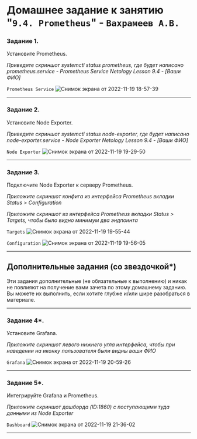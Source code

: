# Домашнее задание к занятию "`9.4. Prometheus`" - `Вахрамеев А.В.`

   

### Задание 1. 

Установите Prometheus.

*Приведите скриншот systemctl status prometheus, где будет написано prometheus.service - Prometheus Service Netology Lesson 9.4 - [Ваши ФИО]*



`Prometheus Service`
![Снимок экрана от 2022-11-19 18-57-39](https://user-images.githubusercontent.com/75438030/202859815-0b7beb73-fed5-4aa5-a9ce-15d1c8ddfca8.png)


---
### Задание 2. 

Установите Node Exporter.

*Приведите скриншот systemctl status node-exporter, где будет написано node-exporter.service - Node Exporter Netology Lesson 9.4 - [Ваши ФИО]*

`Node Exporter`
![Снимок экрана от 2022-11-19 19-29-50](https://user-images.githubusercontent.com/75438030/202861318-2131d578-6ab0-4c8a-b401-c8bfcba989c1.png)


---

### Задание 3. 

Подключите Node Exporter к серверу Prometheus.

*Приложите скриншот конфига из интерфейса Prometheus вкладки Status > Configuration*

*Приложите скриншот из интерфейса Prometheus вкладки Status > Targets, чтобы было видно минимум два эндпоинта*

`Targets`
![Снимок экрана от 2022-11-19 19-55-44](https://user-images.githubusercontent.com/75438030/202862482-0b466359-41ba-4b06-88ab-2ac4f056589a.png)

`Configuration`
![Снимок экрана от 2022-11-19 19-56-05](https://user-images.githubusercontent.com/75438030/202862484-b7abb265-f832-4868-ad68-80d07d8ac50f.png)


---
## Дополнительные задания (со звездочкой*)

Эти задания дополнительные (не обязательные к выполнению) и никак не повлияют на получение вами зачета по этому домашнему заданию. Вы можете их выполнить, если хотите глубже и/или шире разобраться в материале.

---

### Задание 4*. 

Установите Grafana.

*Приложите скриншот левого нижнего угла интерфейса, чтобы при наведении на иконку пользователя были видны ваши ФИО*

`Grafana`
![Снимок экрана от 2022-11-19 20-59-26](https://user-images.githubusercontent.com/75438030/202864966-fd48d188-a9c4-4a89-954d-e302fa74243e.png)


---

### Задание 5*. 

Интегрируйте Grafana и Prometheus.

*Приложите скриншот дашборда (ID:1860) с поступающими туда данными из Node Exporter*

`Dashboard`
![Снимок экрана от 2022-11-19 21-36-02](https://user-images.githubusercontent.com/75438030/202866347-1ef4563f-5452-4983-a581-2c0059c9afd8.png)


---
